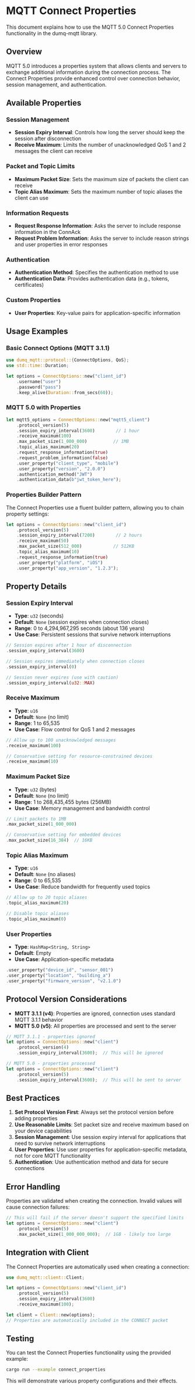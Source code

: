 # MQTT Connect Properties

This document explains how to use the MQTT 5.0 Connect Properties functionality in the dumq-mqtt library.

## Overview

MQTT 5.0 introduces a properties system that allows clients and servers to exchange additional information during the connection process. The Connect Properties provide enhanced control over connection behavior, session management, and authentication.

## Available Properties

### Session Management
- **Session Expiry Interval**: Controls how long the server should keep the session after disconnection
- **Receive Maximum**: Limits the number of unacknowledged QoS 1 and 2 messages the client can receive

### Packet and Topic Limits
- **Maximum Packet Size**: Sets the maximum size of packets the client can receive
- **Topic Alias Maximum**: Sets the maximum number of topic aliases the client can use

### Information Requests
- **Request Response Information**: Asks the server to include response information in the ConnAck
- **Request Problem Information**: Asks the server to include reason strings and user properties in error responses

### Authentication
- **Authentication Method**: Specifies the authentication method to use
- **Authentication Data**: Provides authentication data (e.g., tokens, certificates)

### Custom Properties
- **User Properties**: Key-value pairs for application-specific information

## Usage Examples

### Basic Connect Options (MQTT 3.1.1)

```rust
use dumq_mqtt::protocol::{ConnectOptions, QoS};
use std::time::Duration;

let options = ConnectOptions::new("client_id")
    .username("user")
    .password("pass")
    .keep_alive(Duration::from_secs(60));
```

### MQTT 5.0 with Properties

```rust
let mqtt5_options = ConnectOptions::new("mqtt5_client")
    .protocol_version(5)
    .session_expiry_interval(3600)        // 1 hour
    .receive_maximum(100)
    .max_packet_size(1_000_000)          // 1MB
    .topic_alias_maximum(20)
    .request_response_information(true)
    .request_problem_information(false)
    .user_property("client_type", "mobile")
    .user_property("version", "2.0.0")
    .authentication_method("JWT")
    .authentication_data(b"jwt_token_here");
```

### Properties Builder Pattern

The Connect Properties use a fluent builder pattern, allowing you to chain property settings:

```rust
let options = ConnectOptions::new("client_id")
    .protocol_version(5)
    .session_expiry_interval(7200)        // 2 hours
    .receive_maximum(50)
    .max_packet_size(512_000)            // 512KB
    .topic_alias_maximum(10)
    .request_response_information(true)
    .user_property("platform", "iOS")
    .user_property("app_version", "1.2.3");
```

## Property Details

### Session Expiry Interval
- **Type**: `u32` (seconds)
- **Default**: `None` (session expires when connection closes)
- **Range**: 0 to 4,294,967,295 seconds (about 136 years)
- **Use Case**: Persistent sessions that survive network interruptions

```rust
// Session expires after 1 hour of disconnection
.session_expiry_interval(3600)

// Session expires immediately when connection closes
.session_expiry_interval(0)

// Session never expires (use with caution)
.session_expiry_interval(u32::MAX)
```

### Receive Maximum
- **Type**: `u16`
- **Default**: `None` (no limit)
- **Range**: 1 to 65,535
- **Use Case**: Flow control for QoS 1 and 2 messages

```rust
// Allow up to 100 unacknowledged messages
.receive_maximum(100)

// Conservative setting for resource-constrained devices
.receive_maximum(10)
```

### Maximum Packet Size
- **Type**: `u32` (bytes)
- **Default**: `None` (no limit)
- **Range**: 1 to 268,435,455 bytes (256MB)
- **Use Case**: Memory management and bandwidth control

```rust
// Limit packets to 1MB
.max_packet_size(1_000_000)

// Conservative setting for embedded devices
.max_packet_size(16_384)  // 16KB
```

### Topic Alias Maximum
- **Type**: `u16`
- **Default**: `None` (no aliases)
- **Range**: 0 to 65,535
- **Use Case**: Reduce bandwidth for frequently used topics

```rust
// Allow up to 20 topic aliases
.topic_alias_maximum(20)

// Disable topic aliases
.topic_alias_maximum(0)
```

### User Properties
- **Type**: `HashMap<String, String>`
- **Default**: Empty
- **Use Case**: Application-specific metadata

```rust
.user_property("device_id", "sensor_001")
.user_property("location", "building_a")
.user_property("firmware_version", "v2.1.0")
```

## Protocol Version Considerations

- **MQTT 3.1.1 (v4)**: Properties are ignored, connection uses standard MQTT 3.1.1 behavior
- **MQTT 5.0 (v5)**: All properties are processed and sent to the server

```rust
// MQTT 3.1.1 - properties ignored
let options = ConnectOptions::new("client")
    .protocol_version(4)
    .session_expiry_interval(3600);  // This will be ignored

// MQTT 5.0 - properties processed
let options = ConnectOptions::new("client")
    .protocol_version(5)
    .session_expiry_interval(3600);  // This will be sent to server
```

## Best Practices

1. **Set Protocol Version First**: Always set the protocol version before adding properties
2. **Use Reasonable Limits**: Set packet size and receive maximum based on your device capabilities
3. **Session Management**: Use session expiry interval for applications that need to survive network interruptions
4. **User Properties**: Use user properties for application-specific metadata, not for core MQTT functionality
5. **Authentication**: Use authentication method and data for secure connections

## Error Handling

Properties are validated when creating the connection. Invalid values will cause connection failures:

```rust
// This will fail if the server doesn't support the specified limits
let options = ConnectOptions::new("client")
    .protocol_version(5)
    .max_packet_size(1_000_000_000);  // 1GB - likely too large
```

## Integration with Client

The Connect Properties are automatically used when creating a connection:

```rust
use dumq_mqtt::client::Client;

let options = ConnectOptions::new("client_id")
    .protocol_version(5)
    .session_expiry_interval(3600)
    .receive_maximum(100);

let client = Client::new(options);
// Properties are automatically included in the CONNECT packet
```

## Testing

You can test the Connect Properties functionality using the provided example:

```bash
cargo run --example connect_properties
```

This will demonstrate various property configurations and their effects.
